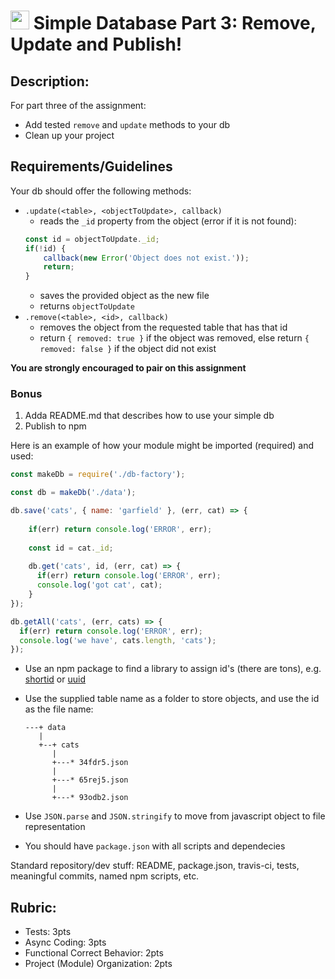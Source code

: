 <img src="https://cloud.githubusercontent.com/assets/478864/22186847/68223ce6-e0b1-11e6-8a62-0e3edc96725e.png" width=30> Simple Database Part 3: Remove, Update and Publish!
===

## Description:

For part three of the assignment:

* Add tested `remove` and `update` methods to your db
* Clean up your project

## Requirements/Guidelines

Your db should offer the following methods:

* `.update(<table>, <objectToUpdate>, callback)`
  * reads the `_id` property from the object (error if it is not found):
  ```js
  const id = objectToUpdate._id;
  if(!id) {
      callback(new Error('Object does not exist.'));
      return;
  }
  ```
  * saves the provided object as the new file
  * returns `objectToUpdate`
* `.remove(<table>, <id>, callback)`
  * removes the object from the requested table that has that id
  * return `{ removed: true }` if the object was removed, else return `{ removed: false }` if the 
  object did not exist
  
**You are strongly encouraged to pair on this assignment**


### Bonus

1. Adda README.md that describes how to use your simple db
2. Publish to npm


Here is an example of how your module might be imported (required) and used:

```js
const makeDb = require('./db-factory');

const db = makeDb('./data');

db.save('cats', { name: 'garfield' }, (err, cat) => {
  
    if(err) return console.log('ERROR', err);
    
    const id = cat._id;
    
    db.get('cats', id, (err, cat) => {
      if(err) return console.log('ERROR', err);
      console.log('got cat', cat);
    } 
});

db.getAll('cats', (err, cats) => {
  if(err) return console.log('ERROR', err);
  console.log('we have', cats.length, 'cats');
});
```


* Use an npm package to find a library to assign id's (there are tons), e.g. [shortid](https://www.npmjs.com/package/shortid) or [uuid](https://www.npmjs.com/package/uuid)
* Use the supplied table name as a folder to store objects, and use the id as the file name:

  ```
  ---+ data
     |
     +--+ cats
        |
        +---* 34fdr5.json
        |
        +---* 65rej5.json
        |
        +---* 93odb2.json
  ```
      
* Use `JSON.parse` and `JSON.stringify` to move from javascript object to file representation
* You should have `package.json` with all scripts and dependecies

Standard repository/dev stuff: README, package.json, travis-ci, tests, meaningful commits, named npm scripts, etc.

## Rubric:

* Tests: 3pts
* Async Coding: 3pts
* Functional Correct Behavior: 2pts
* Project (Module) Organization: 2pts
